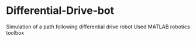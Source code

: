 # Differential-Drive-bot
Simulation of a path following differential drive robot
Used MATLAB robotics toolbox
